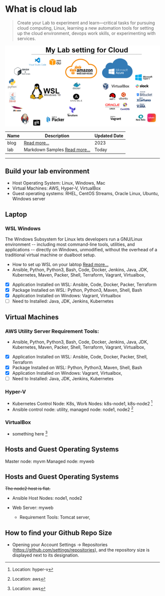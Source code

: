 
# What is cloud lab
> Create your Lab to experiment and learn—critical tasks for pursuing cloud computing, Linux, learning a new automation tools for setting up the cloud environment, devops work skills, or experimenting with services.

![Tools on WSL](wsl.PNG)

| Name | Description | Updated Date |
| ----------- | ----------- | ----------- |
| blog | [Read more...](https://dial2vincent.github.io/) | 2023 |
| lab | Markdown Samples [Read more...](https://github.com/dial2vincent/lab) | Today |
--- 
## Build your lab environment 
- Host Operating System: Linux, Windows, Mac
- Virtual Machines: AWS, Hyper-V, VirtualBox
- Guest operating systems: RHEL, CentOS Streams, Oracle Linux, Ubuntu, Windows server

## Laptop
### WSL Windows
The Windows Subsystem for Linux lets developers run a GNU/Linux environment -- including most command-line tools, utilities, and applications -- directly on Windows, unmodified, without the overhead of a traditional virtual machine or dualboot setup.
- How to set up WSL on your labtop  [Read more...](https://github.com/dial2vincent/wsl)
- Ansible, Python, Python3, Bash, Code, Docker, Jenkins, Java, JDK, Kubernetes, Maven, Packer, Shell, Terraform, Vagrant, Virtualbox, 
- [x] Application Installed on WSL: Ansible, Code, Docker, Packer, Terraform
- [x] Package Installed on WSL: Python, Python3, Maven, Shell, Bash
- [x] Application Installed on Windows: Vagrant, Virtualbox 
- [ ] Need to Installed: Java, JDK, Jenkins, Kubernetes

## Virtual Machines 
### AWS Utility Server Requirement Tools: 

- Ansible, Python, Python3, Bash, Code, Docker, Jenkins, Java, JDK, Kubernetes, Maven, Packer, Shell, Terraform, Vagrant, Virtualbox, 
- [x] Application Installed on WSL: Ansible, Code, Docker, Packer, Shell, Terraform
- [x] Package Installed on WSL: Python, Python3, Maven, Shell, Bash
- [x] Application Installed on Windows: Vagrant, Virtualbox, 
- [ ] Need to Installed: Java, JDK, Jenkins, Kubernetes

### Hyper-V
- Kubernetes Control Node: K8s, Work Nodes: k8s-node1, k8s-node2 [^1]
- Ansible control node: utility, managed node: node1, node2 [^2]
### VirtualBox
- something here [^3]
## Hosts and Guest Operating Systems
Master node: myvm 
Managed node: myweb 

[^1]: Location: hyper-v
[^2]: Location: aws
[^3]: Location: aws

## Hosts and Guest Operating Systems
~~The node2 host is flat.~~
- Ansible Host Nodes: node1, node2

- Web Server: myweb
  - Requirement Tools: Tomcat server,
  
## How to find your Github Repo Size
- Opening your Account Settings → Repositories (https://github.com/settings/repositories), and the repository size is displayed next to its designation.
